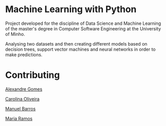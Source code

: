 # Machine Learning with Python

Project developed for the discipline of Data Science and Machine Learning of the master's degree in Computer Software Engineering at the University of Minho.

Analysing two datasets and then creating different models based on decision trees, support vector machines and neural networks in order to make predictions.

# Contributing

[Alexandre Gomes](https://github.com/PietroPan)

[Carolina Oliveira](https://github.com/CarolinaOliiveira)

[Manuel Barros](https://github.com/maneBarros)

[Maria Ramos](https://github.com/mj-ramos)
